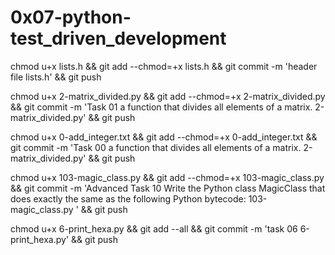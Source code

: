 # 0x07-python-test_driven_development

chmod u+x lists.h && git add --chmod=+x lists.h && git commit -m 'header file lists.h' && git push

chmod u+x 2-matrix_divided.py && git add --chmod=+x 2-matrix_divided.py && git commit -m 'Task 01 a function that divides all elements of a matrix. 2-matrix_divided.py' && git push


chmod u+x 0-add_integer.txt && git add --chmod=+x 0-add_integer.txt && git commit -m 'Task 00 a function that divides all elements of a matrix. 2-matrix_divided.py' && git push



chmod u+x 103-magic_class.py  && git add --chmod=+x 103-magic_class.py  && git commit -m 'Advanced Task 10 Write the Python class MagicClass that does exactly the same as the following Python bytecode: 103-magic_class.py ' && git push

chmod u+x 6-print_hexa.py && git add --all && git commit -m 'task 06 6-print_hexa.py' && git push
